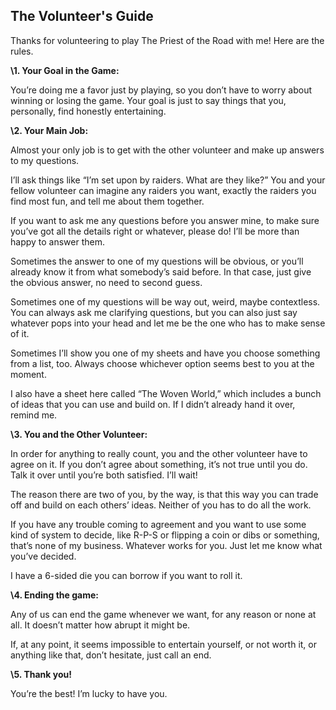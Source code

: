 ## The Volunteer's Guide

Thanks for volunteering to play The Priest of the Road with me! Here are the rules.

**\1. Your Goal in the Game:**

You’re doing me a favor just by playing, so you don’t have to worry about winning or losing the game. Your goal is just to say things that you, personally, find honestly entertaining.

**\2. Your Main Job:**

Almost your only job is to get with the other volunteer and make up answers to my questions.

I’ll ask things like “I’m set upon by raiders. What are they like?” You and your fellow volunteer can imagine any raiders you want, exactly the raiders you find most fun, and tell me about them together.

If you want to ask me any questions before you answer mine, to make sure you’ve got all the details right or whatever, please do! I’ll be more than happy to answer them.

Sometimes the answer to one of my questions will be obvious, or you’ll already know it from what somebody’s said before. In that case, just give the obvious answer, no need to second guess.

Sometimes one of my questions will be way out, weird, maybe contextless. You can always ask me clarifying questions, but you can also just say whatever pops into your head and let me be the one who has to make sense of it.

Sometimes I’ll show you one of my sheets and have you choose something from a list, too. Always choose whichever option seems best to you at the moment.

I also have a sheet here called “The Woven World,” which includes a bunch of ideas that you can use and build on. If I didn’t already hand it over, remind me.

**\3. You and the Other Volunteer:**

In order for anything to really count, you and the other volunteer have to agree on it. If you don’t agree about something, it’s not true until you do. Talk it over until you’re both satisfied. I’ll wait!

The reason there are two of you, by the way, is that this way you can trade off and build on each others’ ideas. Neither of you has to do all the work.

If you have any trouble coming to agreement and you want to use some kind of system to decide, like R-P-S or flipping a coin or dibs or something, that’s none of my business. Whatever works for you. Just let me know what you’ve decided.

I have a 6-sided die you can borrow if you want to roll it.

**\4. Ending the game:**

Any of us can end the game whenever we want, for any reason or none at all. It doesn’t matter how abrupt it might be.

If, at any point, it seems impossible to entertain yourself, or not worth it, or anything like that, don’t hesitate, just call an end.

**\5. Thank you!**

You’re the best! I’m lucky to have you.